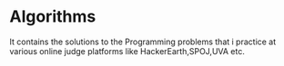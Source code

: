 # Algorithms

It contains the solutions to the Programming problems that i practice at various online judge platforms
like HackerEarth,SPOJ,UVA etc.
